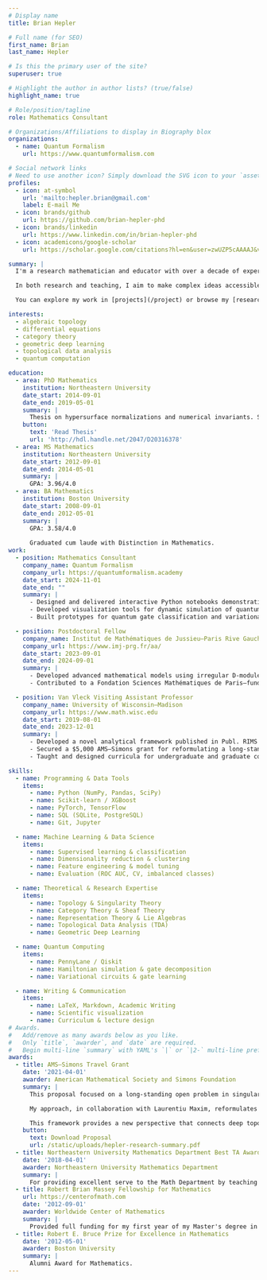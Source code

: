 ```yaml
---
# Display name
title: Brian Hepler

# Full name (for SEO)
first_name: Brian
last_name: Hepler

# Is this the primary user of the site?
superuser: true

# Highlight the author in author lists? (true/false)
highlight_name: true

# Role/position/tagline
role: Mathematics Consultant

# Organizations/Affiliations to display in Biography blox
organizations:
  - name: Quantum Formalism
    url: https://www.quantumformalism.com

# Social network links
# Need to use another icon? Simply download the SVG icon to your `assets/media/icons/` folder.
profiles:
  - icon: at-symbol
    url: 'mailto:hepler.brian@gmail.com'
    label: E-mail Me
  - icon: brands/github
    url: https://github.com/brian-hepler-phd
  - icon: brands/linkedin
    url: https://www.linkedin.com/in/brian-hepler-phd
  - icon: academicons/google-scholar
    url: https://scholar.google.com/citations?hl=en&user=zwUZP5cAAAAJ&view_op=list_works&gmla=ANZ5fUPG26R_JguFNVrGNnPSReETtAMPURzqitxObdGZcu3YUwGY-1zdxAZz7uL0OUwe8azSlFraz_VV5STLmTM9

summary: |
  I'm a research mathematician and educator with over a decade of experience bridging abstract mathematics and applied computation. My background is in category theory, geometry, and singularity theory, and I’ve recently focused on translating these tools into the worlds of quantum computing, machine learning, and topological data analysis.

  In both research and teaching, I aim to make complex ideas accessible and useful — whether by designing clean mathematical infrastructure, writing interpretable code, or building hands-on tools for students and researchers.

  You can explore my work in [projects](/project) or browse my [research publications](/publication).

interests:
  - algebraic topology
  - differential equations
  - category theory
  - geometric deep learning
  - topological data analysis
  - quantum computation

education:
  - area: PhD Mathematics
    institution: Northeastern University
    date_start: 2014-09-01
    date_end: 2019-05-01
    summary: |
      Thesis on hypersurface normalizations and numerical invariants. Supervised by [David B. Massey](https://en.wikipedia.org/wiki/David_B._Massey). 
    button:
      text: 'Read Thesis'
      url: 'http://hdl.handle.net/2047/D20316378'
  - area: MS Mathematics
    institution: Northeastern University
    date_start: 2012-09-01
    date_end: 2014-05-01
    summary: |
      GPA: 3.96/4.0
  - area: BA Mathematics
    institution: Boston University
    date_start: 2008-09-01
    date_end: 2012-05-01
    summary: |
      GPA: 3.58/4.0
      
      Graduated cum laude with Distinction in Mathematics.
work:
  - position: Mathematics Consultant
    company_name: Quantum Formalism
    company_url: https://quantumformalism.academy
    date_start: 2024-11-01
    date_end: ""
    summary: |
      - Designed and delivered interactive Python notebooks demonstrating quantum and classical ML concepts using Scikit-learn, PyTorch, PennyLane, and SciPy.
      - Developed visualization tools for dynamic simulation of quantum systems using Matplotlib and ipywidgets (e.g., Hamiltonian evolution, SU(4) decomposition, and error quantification).
      - Built prototypes for quantum gate classification and variational circuit optimization leveraging gradient-based learning.

  - position: Postdoctoral Fellow
    company_name: Institut de Mathématiques de Jussieu–Paris Rive Gauche (IMJ-PRG)
    company_url: https://www.imj-prg.fr/aa/
    date_start: 2023-09-01
    date_end: 2024-09-01
    summary: |
      - Developed advanced mathematical models using irregular D-modules, condensed mathematics, and ind-sheaves to study singularities and asymptotic behavior in complex analytic spaces.
      - Contributed to a Fondation Sciences Mathématiques de Paris–funded project under the supervision of François Loeser.

  - position: Van Vleck Visiting Assistant Professor
    company_name: University of Wisconsin–Madison
    company_url: https://www.math.wisc.edu
    date_start: 2019-08-01
    date_end: 2023-12-01
    summary: |
      - Developed a novel analytical framework published in Publ. RIMS Kyoto Univ., advancing theory of complex systems with irregular structure.
      - Secured a $5,000 AMS–Simons grant for reformulating a long-standing mathematical problem using a topological-analytic approach.
      - Taught and designed curricula for undergraduate and graduate courses, with strong student evaluations and mentoring across levels.

skills:
  - name: Programming & Data Tools
    items:
      - name: Python (NumPy, Pandas, SciPy)
      - name: Scikit-learn / XGBoost
      - name: PyTorch, TensorFlow
      - name: SQL (SQLite, PostgreSQL)
      - name: Git, Jupyter

  - name: Machine Learning & Data Science
    items:
      - name: Supervised learning & classification
      - name: Dimensionality reduction & clustering
      - name: Feature engineering & model tuning
      - name: Evaluation (ROC AUC, CV, imbalanced classes)

  - name: Theoretical & Research Expertise
    items:
      - name: Topology & Singularity Theory
      - name: Category Theory & Sheaf Theory
      - name: Representation Theory & Lie Algebras
      - name: Topological Data Analysis (TDA)
      - name: Geometric Deep Learning

  - name: Quantum Computing
    items:
      - name: PennyLane / Qiskit
      - name: Hamiltonian simulation & gate decomposition
      - name: Variational circuits & gate learning

  - name: Writing & Communication
    items:
      - name: LaTeX, Markdown, Academic Writing
      - name: Scientific visualization
      - name: Curriculum & lecture design
# Awards.
#   Add/remove as many awards below as you like.
#   Only `title`, `awarder`, and `date` are required.
#   Begin multi-line `summary` with YAML's `|` or `|2-` multi-line prefix and indent 2 spaces below.
awards:
  - title: AMS–Simons Travel Grant
    date: '2021-04-01'
    awarder: American Mathematical Society and Simons Foundation
    summary: |
      This proposal focused on a long-standing open problem in singularity theory known as Lê’s Conjecture, which concerns the equisingularity of complex analytic surfaces with one-dimensional singular loci.

      My approach, in collaboration with Laurentiu Maxim, reformulates this conjecture using the theory of mixed Hodge modules and perverse sheaves. Building on my earlier work on non-isolated singularities, we reinterpret the vanishing cycles complex φ_f[−1] ℚ_ℂ³[3] as a central object and reduce Lê’s Conjecture to a statement about the purity and semi-simplicity of its non-unipotent part as a mixed Hodge module.

      This framework provides a new perspective that connects deep topological properties of singularities to their analytic structure, with the potential to resolve a conjecture that has remained open for nearly 40 years.
    button:
      text: Download Proposal
      url: /static/uploads/hepler-research-summary.pdf
  - title: Northeastern University Mathematics Department Best TA Award
    date: '2018-04-01'
    awarder: Northeastern University Mathematics Department
    summary: |
      For providing excellent serve to the Math Department by teaching a wide range of courses as Instructor of Record, includig MATH 1213, 1231, 1251, and 1342, and for receiving very good student evaluations in these courses. 
  - title: Robert Brian Massey Fellowship for Mathematics
    url: https://centerofmath.com
    date: '2012-09-01'
    awarder: Worldwide Center of Mathematics
    summary: |
      Provided full funding for my first year of my Master's degree in Mathematics at Northeastern University.
  - title: Robert E. Bruce Prize for Excellence in Mathematics
    date: '2012-05-01'
    awarder: Boston University
    summary: |
      Alumni Award for Mathematics. 
---
```

